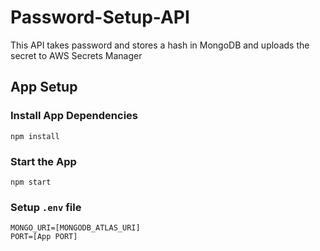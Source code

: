# Password-Setup-API
 This API takes password and stores a hash in MongoDB and uploads the secret to AWS Secrets Manager

## App Setup 

### Install App Dependencies
```
npm install
```

### Start the App
```
npm start
```

### Setup `.env` file

```
MONGO_URI=[MONGODB_ATLAS_URI]
PORT=[App PORT]
```

